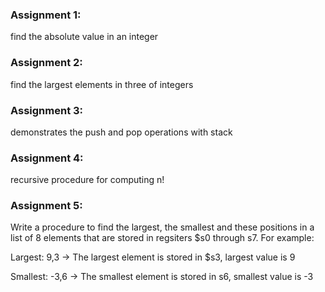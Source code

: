 ### Assignment 1:
find the absolute value in an integer
### Assignment 2:
find the largest elements in three of integers
### Assignment 3:
demonstrates the push and pop operations with stack
### Assignment 4:
recursive procedure for computing n!
### Assignment 5:
Write a procedure to find the largest, the smallest and these positions in a list of 8 
elements that are stored in regsiters $s0 through s7. For example:

  Largest: 9,3 -> The largest element is stored in $s3, largest value is 9
  
  Smallest: -3,6 -> The smallest element is stored in s6, smallest value is -3

